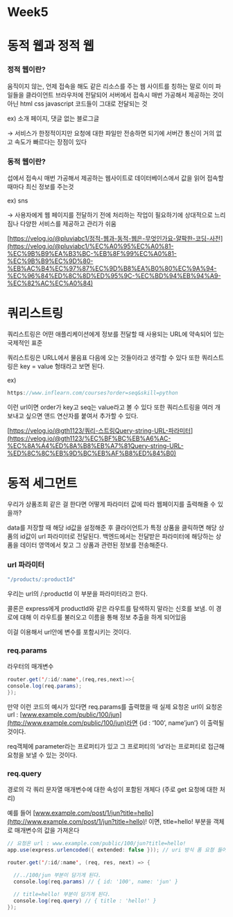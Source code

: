 # Week5

# 동적 웹과 정적 웹

### 정적 웹이란?

움직이지 않는, 언제 접속을 해도 같은 리소스를 주는 웹 사이트를 칭하는 말로 이미 파일들을 클라이언트 브라우저에 전달되어 서버에서 접속시 매번 가공해서 제공하는 것이 아닌 html css javascript 코드들이 그대로 전달되는 것

ex) 소개 페이지, 댓글 없는 블로그글

→ 서비스가 한정적이지만 요청에 대한 파일만 전송하면 되기에 서버간 통신이 거의 없고 속도가 빠르다는 장점이 있다

### 동적 웹이란?

섭에서 접속시 매번 가공해서 제공하는 웹사이트로 데이터베이스에서 값을 읽어 접속할때마다 최신 정보를 주는것

ex) sns

→ 사용자에게 웹 페이지를 전달하기 전에 처리하는 작업이 필요하기에 상대적으로 느리짐나 다양한 서비스를 제공하고 관리가 쉬움

[https://velog.io/@pluviabc1/정적-웹과-동적-웹은-무엇인가요-얄팍한-코딩-사전](https://velog.io/@pluviabc1/%EC%A0%95%EC%A0%81-%EC%9B%B9%EA%B3%BC-%EB%8F%99%EC%A0%81-%EC%9B%B9%EC%9D%80-%EB%AC%B4%EC%97%87%EC%9D%B8%EA%B0%80%EC%9A%94-%EC%96%84%ED%8C%8D%ED%95%9C-%EC%BD%94%EB%94%A9-%EC%82%AC%EC%A0%84)

# 쿼리스트링

쿼리스트링은 어떤 애플리케이션에게 정보를 전달할 때 사용되는 URL에 약속되어 있는 국제적인 표준

쿼리스트링은 URLL에서 물음표 다음에 오는 것들이라고 생각할 수 있다 또한 쿼리스트링은 key = value 형태라고 보면 된다. 

ex)

```java
https://www.inflearn.com/courses?order=seq&skill=python
```

이런 url이면 order가 key고 seq는 value라고 볼 수 있다 또한 쿼리스트링을 여러 개 보내고 싶으면 앤드 연산자를 붙여서 추가할 수 있다.

[https://velog.io/@gth1123/쿼리-스트링Query-string-URL-파라미터](https://velog.io/@gth1123/%EC%BF%BC%EB%A6%AC-%EC%8A%A4%ED%8A%B8%EB%A7%81Query-string-URL-%ED%8C%8C%EB%9D%BC%EB%AF%B8%ED%84%B0)

# 동적 세그먼트

우리가 상품조회 같은 걸 한다면 어떻게 파라미터 값에 따라 웹페이지를 출력해줄 수 있을까?

data를 저장할 때 해당 id값을 설정해준 후 클라이언트가 특정 상품을 클릭하면 해당 상품의 id값이 url 파라미터로 전달된다. 백엔드에서는 전달받은 파라미터에 해당하는 상품을 데이터 영역에서 찾고 그 상품과 관련된 정보를 전송해준다.

### url 파라미터

```java
"/products/:productId"
```

우리는 url의 /:productId 이 부분을 파라미터라고 한다.

콜론은 express에게 productId와 같은 라우트를 탐색하지 말라는 신호를 보냄. 이 경로에 대해 이 라우트를 불러오고 이름을 통해 정보 추출을 하게 되어있음

이걸 이용해서 url안에 변수를 포함시키는 것이다.

### req.params

라우터의 매개변수

```java
router.get('/:id/:name',(req,res,next)=>{
console.log(req.params);
});
```

만약 이런 코드의 예시가 있다면 req.params를 출력했을 때 실제 요청온 url이 요청온 url : [www.example.com/public/100/jun](http://www.example.com/public/100/jun)라면  {id : ‘100’, name’jun’} 이 출력될것이다. 

req객체에 parameter라는 프로퍼티가 있고 그 프로퍼티의 ‘id’라는 프로퍼티로 접근해 요청을 보낼 수 있는 것이다. 

### req.query

경로의 각 쿼리 문자열 매개변수에 대한 속성이 포함된 개체다 (주로 get 요청에 대한 처리)

예를 들어 [www.example.com/post/1/jun?title=hello](http://www.example.com/post/1/jun?title=hello)! 이면, title=hello! 부분을 객체로 매개변수의 값을 가져온다

```java
// 요청온 url : www.example.com/public/100/jun?title=hello!
app.use(express.urlencoded({ extended: false })); // uri 방식 폼 요청 들어오면 파싱

router.get('/:id/:name', (req, res, next) => {

  //../100/jun 부분이 담기게 된다.
  console.log(req.params) // { id: '100', name: 'jun' }
  
  // title=hello! 부분이 담기게 된다.
  console.log(req.query) // { title : 'hello!' }
});
```